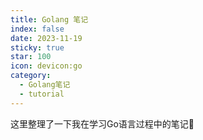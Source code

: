 ```yaml
---
title: Golang 笔记
index: false
date: 2023-11-19
sticky: true
star: 100
icon: devicon:go
category:
  - Golang笔记
  - tutorial
---
```


这里整理了一下我在学习Go语言过程中的笔记:rocket:

<!-- more -->

<AutoCatalog />